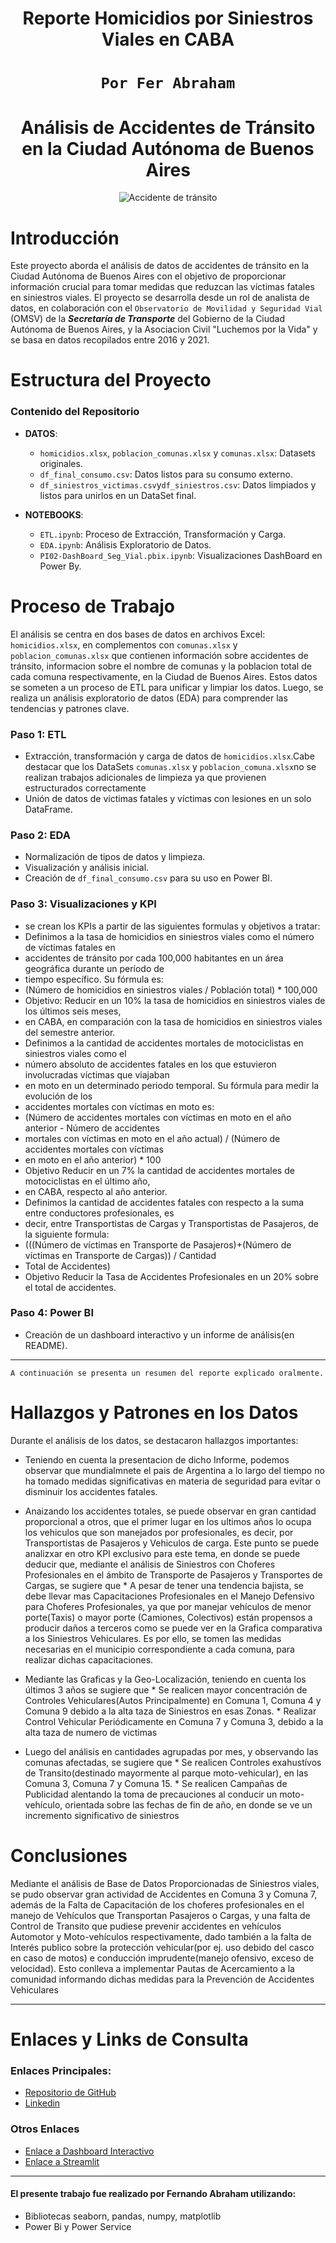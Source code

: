 <h1 align='center'>
 <b>Reporte Homicidios por  Siniestros Viales  en CABA</b>
</h1>

# <h1 align="center">**`Por Fer Abraham`**</h1>

<h1 align='center'>
 <b>Análisis de Accidentes de Tránsito en la Ciudad Autónoma de Buenos Aires</b>
</h1>

<p align='center'>
<img src="https://cdn.aarp.net/content/dam/aarp/auto/2021/05/1140-minor-fender-bender-esp.imgcache.rev.web.700.402.jpg" alt="Accidente de tránsito">
</p>

# Introducción

Este proyecto aborda el análisis de datos de accidentes de tránsito en la Ciudad Autónoma de Buenos Aires con el objetivo de proporcionar información crucial para tomar medidas que reduzcan las víctimas fatales en siniestros viales. El proyecto se desarrolla desde un rol de analista de datos, en colaboración con el `Observatorio de Movilidad y Seguridad Vial` (OMSV) de la ***Secretaría de Transporte*** del Gobierno de la Ciudad Autónoma de Buenos Aires, y la Asociacion Civil "Luchemos por la Vida" y se basa en datos recopilados entre 2016 y 2021.

# Estructura del Proyecto

### Contenido del Repositorio

- **DATOS**:
  - `homicidios.xlsx`, `poblacion_comunas.xlsx` y `comunas.xlsx`: Datasets originales.
  - `df_final_consumo.csv`: Datos listos para su consumo externo.
  - `df_siniestros_victimas.csv`y`df_siniestros.csv`: Datos limpiados y listos para unirlos en un DataSet final.


- **NOTEBOOKS**:
  - `ETL.ipynb`: Proceso de Extracción, Transformación y Carga.
  - `EDA.ipynb`: Análisis Exploratorio de Datos.
  - `PI02-DashBoard_Seg_Vial.pbix.ipynb`: Visualizaciones DashBoard en Power By.

# Proceso de Trabajo

El análisis se centra en dos bases de datos en archivos Excel: `homicidios.xlsx`, en complementos con `comunas.xlsx`
 y `poblacion_comunas.xlsx` que contienen información sobre accidentes de tránsito, informacion sobre el nombre 
 de comunas y la poblacion total de cada comuna respectivamente, en la Ciudad de Buenos Aires. Estos datos se 
 someten a un proceso de ETL para unificar y limpiar los datos. Luego, se realiza un análisis exploratorio de
  datos (EDA) para comprender las tendencias y patrones clave.

### Paso 1: ETL

- Extracción, transformación y carga de datos de `homicidios.xlsx`.Cabe destacar que los DataSets `comunas.xlsx`
y `poblacion_comuna.xlsx`no se realizan trabajos adicionales de limpieza ya que provienen estructurados 
correctamente
- Unión de datos de víctimas fatales y víctimas con lesiones en un solo DataFrame.

### Paso 2: EDA

- Normalización de tipos de datos y limpieza.
- Visualización y análisis inicial.
- Creación de `df_final_consumo.csv` para su uso en Power BI.

### Paso 3: Visualizaciones y KPI

- se crean los KPIs a partir de las siguientes formulas y objetivos a tratar:
- Definimos a la tasa de homicidios en siniestros viales como el número de víctimas fatales en 
-    accidentes de tránsito por cada 100,000 habitantes en un área geográfica durante un período de 
-    tiempo específico. Su fórmula es:
-    (Número de homicidios en siniestros viales / Población total) * 100,000
- Objetivo: Reducir en un 10% la tasa de homicidios en siniestros viales de los últimos seis meses,
-    en CABA, en comparación con la tasa de homicidios en siniestros viales del semestre anterior.
- Definimos a la cantidad de accidentes mortales de motociclistas en siniestros viales como el 
-    número absoluto de accidentes fatales en los que estuvieron involucradas víctimas que viajaban 
-    en moto en un determinado periodo temporal. Su fórmula para medir la evolución de los 
-    accidentes mortales con víctimas en moto es: 
-    (Número de accidentes mortales con víctimas en moto en el año anterior - Número de accidentes 
-    mortales con víctimas en moto en el año actual) / (Número de accidentes mortales con víctimas 
-    en moto en el año anterior) * 100
- Objetivo Reducir en un 7% la cantidad de accidentes mortales de motociclistas en el último año, 
-    en CABA, respecto al año anterior.
- Definimos la cantidad de accidentes fatales con respecto a la suma entre conductores profesionales, es
-    decir, entre Transportistas de Cargas y Transportistas de Pasajeros, de la siguiente formula:
-    (((Número de víctimas en Transporte de Pasajeros)+(Número de víctimas en Transporte de Cargas)) / Cantidad
-    Total de Accidentes)
- Objetivo Reducir la Tasa de Accidentes Profesionales en un 20% sobre el total de accidentes.   


### Paso 4: Power BI

- Creación de un dashboard interactivo y un informe de análisis(en README).

********************************************************************

`A continuación se presenta un resumen del reporte explicado oralmente.`

# Hallazgos y Patrones en los Datos

Durante el análisis de los datos, se destacaron hallazgos importantes:
- Teniendo en cuenta la presentacion de dicho Informe, podemos observar que mundialmnete el pais de Argentina a lo largo del tiempo no ha tomado medidas significativas en materia de seguridad para evitar o disminuir los accidentes fatales.

- Anaizando los accidentes totales, se puede observar en gran cantidad proporcional a otros, que el primer lugar en los ultimos años lo ocupa los vehiculos que son manejados por profesionales, es decir, por Transportistas de Pasajeros y Vehiculos de carga. Este punto se puede analizxar en otro KPI exclusivo para este tema, en donde se puede deducir que, mediante el análisis de Siniestros con Choferes Profesionales en el ámbito de Transporte de Pasajeros y Transportes de Cargas, se sugiere que
      *  A pesar de tener una tendencia bajista, se debe llevar mas Capacitaciones Profesionales en el Manejo Defensivo para Choferes Profesionales, ya que por manejar vehículos de menor porte(Taxis) o mayor porte (Camiones, Colectivos) están propensos a producir daños a terceros como se puede ver en la Grafica comparativa a los Siniestros Vehiculares. Es por ello, se tomen las medidas	necesarias en el municipio correspondiente a cada comuna, para realizar dichas capacitaciones.

- Mediante las Graficas y la Geo-Localización, teniendo en cuenta los últimos 3 años se sugiere que
      * Se realicen mayor concentración de Controles Vehiculares(Autos Principalmente) en Comuna 1, Comuna 4 y Comuna 9	debido a la alta taza de Siniestros en esas Zonas.
      * Realizar Control Vehicular Periódicamente en Comuna 7 y Comuna 3, debido a la alta taza de numero de victimas

- Luego del análisis en cantidades agrupadas por mes, y observando las comunas afectadas, se sugiere que
      * Se realicen Controles exahustívos de Transito(destinado mayormente al parque moto-vehicular), en las 	Comuna 3, Comuna 7 y Comuna 15.
      * Se realicen Campañas de Publicidad alentando la toma de precauciones al conducir un moto-vehículo, orientada sobre las fechas de fin de año, en donde se ve un incremento significativo de siniestros

# Conclusiones

Mediante el análisis de Base de Datos Proporcionadas de Siniestros viales, se pudo observar gran actividad de Accidentes en Comuna 3 y Comuna 7, además de la Falta de Capacitación de los choferes profesionales en el manejo de Vehículos que Transportan Pasajeros o Cargas, y una falta de Control de Transito que pudiese prevenir accidentes en vehículos Automotor y Moto-vehículos respectivamente, dado también a la falta de Interés publico sobre la protección vehicular(por ej. uso debido del casco en caso de motos) e conducción imprudente(manejo ofensivo, exceso de velocidad). Esto conlleva a implementar Pautas de Acercamiento a la comunidad informando dichas medidas para la  Prevención de Accidentes Vehiculares 

***

# Enlaces y Links de Consulta

### Enlaces Principales:

* [Repositorio de GitHub](https://github.com/wilson2905/ProyectoIndividual02)
* [Linkedin](https://www.linkedin.com/in/jorge-fernando-abraham-451a44290/)

### Otros Enlaces

* [Enlace a Dashboard Interactivo](https://www.novypro.com/project/informe-de-siniestros-viales-en-la-ciudad-de-buenos-aires---2016-a-2021)
* [Enlace a Streamlit](https://proyectoindividual2jeremiaspombo.streamlit.app/)

***

#### El presente trabajo fue realizado por Fernando Abraham utilizando:
* Bibliotecas seaborn, pandas, numpy, matplotlib
* Power Bi y Power Service
